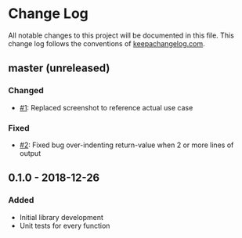 # Change Log
All notable changes to this project will be documented in this file. This change log follows the conventions of [keepachangelog.com](http://keepachangelog.com/).

## master (unreleased)
### Changed
- [#1](https://github.com/eccentric-j/book-report/issues/1): Replaced screenshot to reference actual use case

### Fixed
- [#2](https://github.com/eccentric-j/book-report/issues/2): Fixed bug over-indenting return-value when 2 or more lines of output


## 0.1.0 - 2018-12-26
### Added
- Initial library development
- Unit tests for every function
